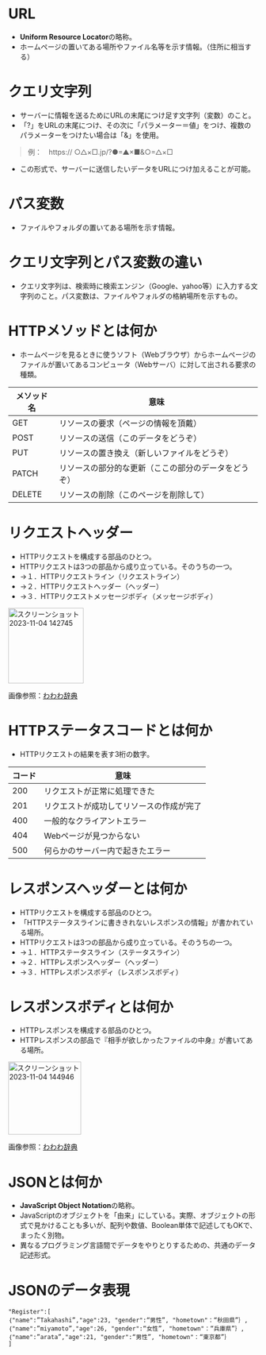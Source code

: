 # URL
- **Uniform Resource Locator**の略称。
- ホームページの置いてある場所やファイル名等を示す情報。（住所に相当する）

# クエリ文字列
- サーバーに情報を送るためにURLの末尾につけ足す文字列（変数）のこと。
- 「?」をURLの末尾につけ、その次に「パラメーター＝値」をつけ、複数のパラメーターをつけたい場合は「&」を使用。
> 例：　https:// ○△×□.jp/?●=▲×■&○=△×□
- この形式で、サーバーに送信したいデータをURLにつけ加えることが可能。


# パス変数
- ファイルやフォルダの置いてある場所を示す情報。

# クエリ文字列とパス変数の違い
- クエリ文字列は、検索時に検索エンジン（Google、yahoo等）に入力する文字列のこと。パス変数は、ファイルやフォルダの格納場所を示すもの。

# HTTPメソッドとは何か
- ホームページを見るときに使うソフト（Webブラウザ）からホームページのファイルが置いてあるコンピュータ（Webサーバ）に対して出される要求の種類。

 | メソッド名 | 意味 |
 | --------- | ---- |
 | GET       | リソースの要求（ページの情報を頂戴） |
 | POST      | リソースの送信（このデータをどうぞ） |
 | PUT       | リソースの置き換え（新しいファイルをどうぞ） |
 | PATCH     | リソースの部分的な更新（ここの部分のデータをどうぞ） |
 | DELETE    | リソースの削除（このページを削除して） |

# リクエストヘッダー
- HTTPリクエストを構成する部品のひとつ。
- HTTPリクエストは3つの部品から成り立っている。そのうちの一つ。
-   →１．HTTPリクエストライン（リクエストライン）
-   →２．HTTPリクエストヘッダー（ヘッダー）
-   →３．HTTPリクエストメッセージボディ（メッセージボディ）

<img width="152" alt="スクリーンショット 2023-11-04 142745" src="https://github.com/yutakasakashita/kadai5/assets/146462814/f2cbc317-5f22-47f2-90e6-3a6edc24d7ca">

画像参照：[わわわ辞典](https://wa3.i-3-i.info/word1844.html)

# HTTPステータスコードとは何か
- HTTPリクエストの結果を表す3桁の数字。

| コード | 意味 |
| ------ | ---- |
| 200    | リクエストが正常に処理できた |
| 201    | リクエストが成功してリソースの作成が完了 |
| 400    | 一般的なクライアントエラー |
| 404    | Webページが見つからない |
| 500    | 何らかのサーバー内で起きたエラー |

# レスポンスヘッダーとは何か
- HTTPリクエストを構成する部品のひとつ。
- 「HTTPステータスラインに書ききれないレスポンスの情報」が書かれている場所。
- HTTPリクエストは3つの部品から成り立っている。そのうちの一つ。
- →１．HTTPステータスライン（ステータスライン）
- →２．HTTPレスポンスヘッダー（ヘッダー）
- →３．HTTPレスポンスボディ（レスポンスボディ）

# レスポンスボディとは何か
- HTTPレスポンスを構成する部品のひとつ。
- HTTPレスポンスの部品で『相手が欲しかったファイルの中身』が書いてある場所。

<img width="147" alt="スクリーンショット 2023-11-04 144946" src="https://github.com/yutakasakashita/kadai5/assets/146462814/bae7e344-f841-4622-8bf9-aff7e1cf77f9">

画像参照：[わわわ辞典](https://wa3.i-3-i.info/word1847.html)

# JSONとは何か
- **JavaScript Object Notation**の略称。
- JavaScriptのオブジェクトを「由来」にしている。実際、オブジェクトの形式で見かけることも多いが、配列や数値、Boolean単体で記述してもOKで、まったく別物。
- 異なるプログラミング言語間でデータをやりとりするための、共通のデータ記述形式。

# JSONのデータ表現

```
"Register":[
｛"name":”Takahashi”,"age":23, "gender":“男性”, "hometown"：“秋田県”｝,
｛"name":”miyamoto”,"age":26, "gender":“女性”, "hometown"：“兵庫県”｝,
｛"name":”arata”,"age":21, "gender":“男性”, "hometown"：“東京都”｝
]

```

